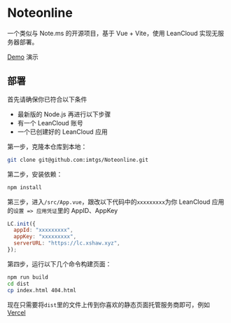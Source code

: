 # Noteonline

一个类似与 Note.ms 的开源项目，基于 Vue + Vite，使用 LeanCloud 实现无服务器部署。

[Demo]() 演示

## 部署

首先请确保你已符合以下条件

- 最新版的 Node.js 再进行以下步骤
- 有一个 LeanCloud 账号
- 一个已创建好的 LeanCloud 应用

第一步，克隆本仓库到本地：

```bash
git clone git@github.com:imtgs/Noteonline.git
```

第二步，安装依赖：

```bash
npm install
```

第三步，进入`/src/App.vue`，跟改以下代码中的`xxxxxxxxx`为你 LeanCloud 应用的`设置 => 应用凭证`里的 AppID、AppKey

```js
LC.init({
  appId: "xxxxxxxxx",
  appKey: "xxxxxxxxx",
  serverURL: "https://lc.xshaw.xyz",
});
```

第四步，运行以下几个命令构建页面：

```bash
npm run build
cd dist
cp index.html 404.html 
```

现在只需要将`dist`里的文件上传到你喜欢的静态页面托管服务商即可，例如 [Vercel](https://vercel.com)